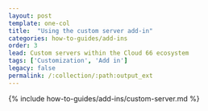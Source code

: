 ```yaml
---
layout: post
template: one-col
title:  "Using the custom server add-in"
categories: how-to-guides/add-ins
order: 3
lead: Custom servers within the Cloud 66 ecosystem
tags: ['Customization', 'Add in']
legacy: false
permalink: /:collection/:path:output_ext
---
```


{% include how-to-guides/add-ins/custom-server.md %}